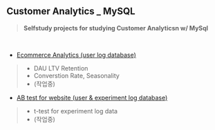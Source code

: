 ## Customer Analytics _ MySQL
>  **Selfstudy projects for studying Customer Analyticsn w/ MySql**

</br>

* [Ecommerce Analytics (user log database)](https://github.com/ttobaegi/MySQL/tree/main/CustomerAnalytics/Sideproject_EcommerceAnalytics)
>  * DAU LTV Retention
>  * Converstion Rate, Seasonality
>  * (작업중)

* [AB test for website (user & experiment log database)](https://github.com/ttobaegi/MySQL/tree/main/CustomerAnalytics/Sideproject_ABtest)
>  * t-test for experiment log data
>  * (작업중)
